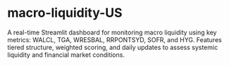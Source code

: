 # macro-liquidity-US
A real-time Streamlit dashboard for monitoring macro liquidity using key metrics: WALCL, TGA, WRESBAL, RRPONTSYD, SOFR, and HYG. Features tiered structure, weighted scoring, and daily updates to assess systemic liquidity and financial market conditions.
